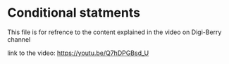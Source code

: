# Conditional statments
This file is for refrence to the content explained in the video on Digi-Berry channel
                                                                                             
link to the video: https://youtu.be/Q7hDPGBsd_U
